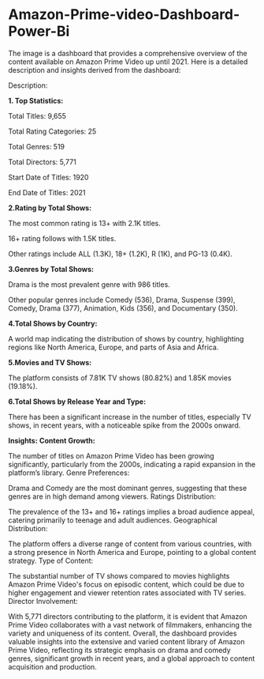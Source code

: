 # Amazon-Prime-video-Dashboard-Power-Bi

The image is a dashboard that provides a comprehensive overview of the content available on Amazon Prime Video up until 2021. Here is a detailed description and insights derived from the dashboard:

Description:

**1. Top Statistics:**

Total Titles: 9,655

Total Rating Categories: 25 

Total Genres: 519

Total Directors: 5,771

Start Date of Titles: 1920

End Date of Titles: 2021

**2.Rating by Total Shows:**


The most common rating is 13+ with 2.1K titles.

16+ rating follows with 1.5K titles.

Other ratings include ALL (1.3K), 18+ (1.2K), R (1K), and PG-13 (0.4K).

**3.Genres by Total Shows:**

Drama is the most prevalent genre with 986 titles.

Other popular genres include Comedy (536), Drama, Suspense (399), Comedy, Drama (377), Animation, Kids (356), and Documentary (350).

**4.Total Shows by Country:**

A world map indicating the distribution of shows by country, highlighting regions like North America, Europe, and parts of Asia and Africa.

**5.Movies and TV Shows:**

The platform consists of 7.81K TV shows (80.82%) and 1.85K movies (19.18%).

**6.Total Shows by Release Year and Type:**

There has been a significant increase in the number of titles, especially TV shows, in recent years, with a noticeable spike from the 2000s onward.

**Insights:**
**Content Growth:**

The number of titles on Amazon Prime Video has been growing significantly, particularly from the 2000s, indicating a rapid expansion in the platform’s library.
Genre Preferences:

Drama and Comedy are the most dominant genres, suggesting that these genres are in high demand among viewers.
Ratings Distribution:

The prevalence of the 13+ and 16+ ratings implies a broad audience appeal, catering primarily to teenage and adult audiences.
Geographical Distribution:

The platform offers a diverse range of content from various countries, with a strong presence in North America and Europe, pointing to a global content strategy.
Type of Content:

The substantial number of TV shows compared to movies highlights Amazon Prime Video's focus on episodic content, which could be due to higher engagement and viewer retention rates associated with TV series.
Director Involvement:

With 5,771 directors contributing to the platform, it is evident that Amazon Prime Video collaborates with a vast network of filmmakers, enhancing the variety and uniqueness of its content.
Overall, the dashboard provides valuable insights into the extensive and varied content library of Amazon Prime Video, reflecting its strategic emphasis on drama and comedy genres, significant growth in recent years, and a global approach to content acquisition and production.
